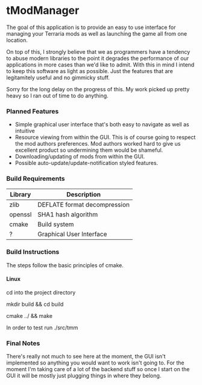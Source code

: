 # tModManager

The goal of this application is to provide an easy to use interface for managing your Terraria mods as well as launching the game all from one location.

On top of this, I strongly believe that we as programmers have a tendency to abuse modern libraries to the point it degrades the performance of our applications in more cases than we'd like to admit.  With this in mind I intend to keep this software as light as possible.  Just the features that are legitamitely useful and no gimmicky stuff.

Sorry for the long delay on the progress of this.  My work picked up pretty heavy so I ran out of time to do anything.

### Planned Features
* Simple graphical user interface that's both easy to navigate as well as intuitive
* Resource viewing from within the GUI.  This is of course going to respect the mod authors preferences.  Mod authors worked hard to give us excellent product so undermining them would be shameful.
* Downloading/updating of mods from within the GUI.
* Possible auto-update/update-notification styled features.

### Build Requirements
| Library | Description |
| ------- | ----------- |
| zlib    | DEFLATE format decompression |
| openssl | SHA1 hash algorithm |
| cmake   | Build system |
| ?       | Graphical User Interface |

### Build Instructions
The steps follow the basic principles of cmake.

#### Linux
cd into the project directory

mkdir build && cd build

cmake ../ && make

In order to test run ./src/tmm

### Final Notes
There's really not much to see here at the moment, the GUI isn't implemented so anything you would want to work isn't going to.  For the moment I'm taking care of a lot of the backend stuff so once I start on the GUI it will be mostly just plugging things in where they belong.

